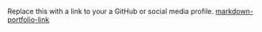 Replace this with a link to your a GitHub or social media profile.
[markdown-portfolio-link](https://github.com/sagacity-samiksha-wakode/markdown-portfolio)
